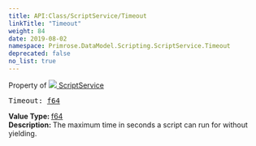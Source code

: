 ```yaml
---
title: API:Class/ScriptService/Timeout
linkTitle: "Timeout"
weight: 84
date: 2019-08-02
namespace: Primrose.DataModel.Scripting.ScriptService.Timeout
deprecated: false
no_list: true
---
```

Property of <a href="/docs/api-reference/Class/ScriptService"><img src="/icons/silk/default.png"/>&nbsp;ScriptService</a>
<pre class="method-declaration">
Timeout: <a class="type" href="/docs/api-reference/System/Primitives#double">f64</a></pre>
<b>Value Type: </b>
<a class="type" href="/docs/api-reference/System/Primitives#double">f64</a>
<br/>
<b>Description: </b>
The maximum time in seconds a script can run for without yielding.

